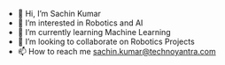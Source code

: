 - 👋 Hi, I’m Sachin Kumar
- 👀 I’m interested in Robotics and AI
- 🌱 I’m currently learning Machine Learning
- 💞️ I’m looking to collaborate on Robotics Projects
- 📫 How to reach me sachin.kumar@technoyantra.com

<!---
sachin-ty/sachin-ty is a ✨ special ✨ repository because its `README.md` (this file) appears on your GitHub profile.
You can click the Preview link to take a look at your changes.
--->
